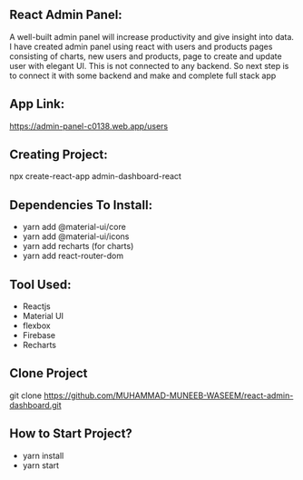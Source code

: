 ## React Admin Panel:

A well-built admin panel will increase productivity and give insight into data. I have created admin panel using react with users and products pages consisting of charts, new users and products, page to create and update user with elegant UI. This is not connected to any backend. So next step is to connect it with some backend and make and complete full stack app

## App Link:

https://admin-panel-c0138.web.app/users

## Creating Project:

npx create-react-app admin-dashboard-react

## Dependencies To Install:

* yarn add @material-ui/core
* yarn add @material-ui/icons
* yarn add recharts  (for charts)
* yarn add react-router-dom

## Tool Used:

* Reactjs
* Material UI
* flexbox
* Firebase
* Recharts

## Clone Project

git clone https://github.com/MUHAMMAD-MUNEEB-WASEEM/react-admin-dashboard.git

## How to Start Project?

* yarn install
* yarn start


